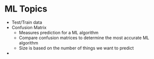 # ML Topics

- Test/Train data
- Confusion Matrix
  - Measures prediction for a ML algorithm
  - Compare confusion matrices to determine the most accurate ML algorithm
  - Size is based on the number of things we want to predict
- 